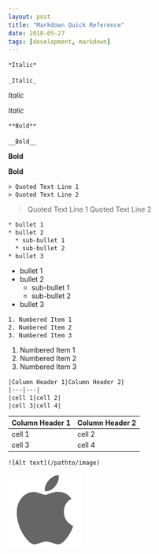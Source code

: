 ```yaml
---
layout: post
title: "Markdown Quick Reference"
date: 2018-05-27
tags: [development, markdown]
---
```


```
*Italic*

_Italic_
```
*Italic*

_Italic_

```
**Bold**

__Bold__
```
**Bold**

__Bold__

```
> Quoted Text Line 1
> Quoted Text Line 2
```
> Quoted Text Line 1
> Quoted Text Line 2

```
* bullet 1
* bullet 2
  * sub-bullet 1
  * sub-bullet 2
* bullet 3
```
* bullet 1
* bullet 2
  * sub-bullet 1
  * sub-bullet 2
* bullet 3

```
1. Numbered Item 1
2. Numbered Item 2
3. Numbered Item 3
```
1. Numbered Item 1
2. Numbered Item 2
3. Numbered Item 3

```
|Column Header 1|Column Header 2|
|---|---|
|cell 1|cell 2|
|cell 3|cell 4|
```
|Column Header 1|Column Header 2|
|---|---|
|cell 1|cell 2|
|cell 3|cell 4|



```
![Alt text](/pathto/image)
```
![Alt text](/images/download.png)

